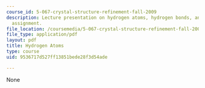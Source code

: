 ```yaml
---
course_id: 5-067-crystal-structure-refinement-fall-2009
description: Lecture presentation on hydrogen atoms, hydrogen bonds, and atom type
  assignment.
file_location: /coursemedia/5-067-crystal-structure-refinement-fall-2009/9536717d527ff13851bede28f3d54ade_MIT5_067F09_lec3.pdf
file_type: application/pdf
layout: pdf
title: Hydrogen Atoms
type: course
uid: 9536717d527ff13851bede28f3d54ade

---
```

None